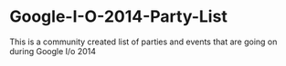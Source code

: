 Google-I-O-2014-Party-List
==========================

This is a community created list of parties and events that are going on during Google I/o 2014
